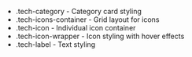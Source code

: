   - .tech-category - Category card styling
  - .tech-icons-container - Grid layout for icons
  - .tech-icon - Individual icon container
  - .tech-icon-wrapper - Icon styling with hover effects
  - .tech-label - Text styling